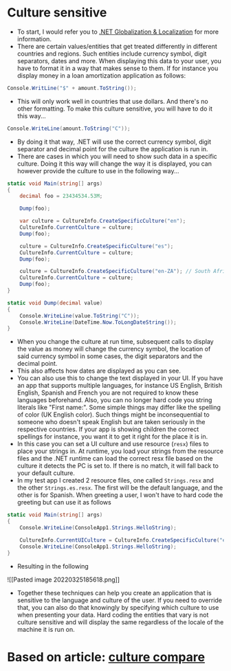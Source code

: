 # Culture sensitive
- To start, I would refer you to [.NET Globalization & Localization](https://docs.microsoft.com/en-us/dotnet/standard/globalization-localization/) for more information.
- There are certain values/entities that get treated differently in different countries and regions. Such entities include currency symbol, digit separators, dates and more. When displaying this data to your user, you have to format it in a way that makes sense to them. If for instance you display money in a loan amortization application as follows:
```csharp
Console.WritLine("$" + amount.ToString());
```
- This will only work well in countries that use dollars. And there's no other formatting. To make this culture sensitive, you will have to do it this way...
```csharp
Console.WriteLine(amount.ToString("C"));
```
- By doing it that way, .NET will use the correct currency symbol, digit separator and decimal point for the culture the application is run in.
- There are cases in which you will need to show such data in a specific culture. Doing it this way will change the way it is displayed, you can however provide the culture to use in the following way...
```csharp
static void Main(string[] args)
{
    decimal foo = 23434534.53M;

    Dump(foo);

    var culture = CultureInfo.CreateSpecificCulture("en");
    CultureInfo.CurrentCulture = culture;
    Dump(foo);

    culture = CultureInfo.CreateSpecificCulture("es");
    CultureInfo.CurrentCulture = culture;
    Dump(foo);

    culture = CultureInfo.CreateSpecificCulture("en-ZA"); // South Africa
    CultureInfo.CurrentCulture = culture;
    Dump(foo);
}

static void Dump(decimal value)
{
    Console.WriteLine(value.ToString("C"));
    Console.WriteLine(DateTime.Now.ToLongDateString());
}
```
- When you change the culture at run time, subsequent calls to display the value as money will change the currency symbol, the location of said currency symbol in some cases, the digit separators and the decimal point.
- This also affects how dates are displayed as you can see.
- You can also use this to change the text displayed in your UI. If you have an app that supports multiple languages, for instance US English, British English, Spanish and French you are not required to know these languages beforehand. Also, you can no longer hard code you string literals like "First name:". Some simple things may differ like the spelling of color (UK English color). Such things might be inconsequential to someone who doesn't speak English but are taken seriously in the respective countries. If your app is showing children the correct spellings for instance, you want it to get it right for the place it is in.
- In this case you can set a UI culture and use resource (`resx`) files to place your strings in. At runtime, you load your strings from the resource files and the .NET runtime can load the correct resx file based on the culture it detects the PC is set to. If there is no match, it will fall back to your default culture.
- In my test app I created 2 resource files, one called `Strings.resx` and the other `Strings.es.resx`. The first will be the default language, and the other is for Spanish. When greeting a user, I won't have to hard code the greeting but can use it as follows
```csharp
static void Main(string[] args)
{
    Console.WriteLine(ConsoleApp1.Strings.HelloString);

    CultureInfo.CurrentUICulture = CultureInfo.CreateSpecificCulture("es");
    Console.WriteLine(ConsoleApp1.Strings.HelloString);
}
```
- Resulting in the following

![[Pasted image 20220325185618.png]]

- Together these techniques can help you create an application that is sensitive to the language and culture of the user. If you need to override that, you can also do that knowingly by specifying which culture to use when presenting your data. Hard coding the entities that vary is not culture sensitive and will display the same regardless of the locale of the machine it is run on.
# Based on article: [culture compare](https://stackoverflow.com/questions/51684170/culture-insensitive-vs-culture-sensitive)
